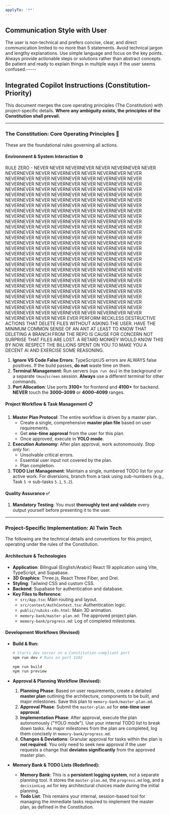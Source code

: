 ```yaml
---
applyTo: '**'
---
```


## Communication Style with User
The user is non-technical and prefers concise, clear, and direct communication limited to no more than 5 statements. Avoid technical jargon and lengthy explanations. Use simple language and focus on the key points. Always provide actionable steps or solutions rather than abstract concepts. Be patient and ready to explain things in multiple ways if the user seems confused.-----

## Integrated Copilot Instructions (Constitution-Priority)

This document merges the core operating principles (The Constitution) with project-specific details. **Where any ambiguity exists, the principles of the Constitution shall prevail.**

-----

### **The Constitution: Core Operating Principles** 📜

These are the foundational rules governing all actions.

#### **Environment & System Interaction** ⚙️

RULE ZERO - NEVER NEVER NEVERNEVER NEVER NEVERNEVER NEVER NEVERNEVER NEVER NEVERNEVER NEVER NEVERNEVER NEVER NEVERNEVER NEVER NEVERNEVER NEVER NEVERNEVER NEVER NEVERNEVER NEVER NEVERNEVER NEVER NEVERNEVER NEVER NEVERNEVER NEVER NEVERNEVER NEVER NEVERNEVER NEVER NEVERNEVER NEVER NEVERNEVER NEVER NEVERNEVER NEVER NEVERNEVER NEVER NEVERNEVER NEVER NEVERNEVER NEVER NEVERNEVER NEVER NEVERNEVER NEVER NEVERNEVER NEVER NEVERNEVER NEVER NEVERNEVER NEVER NEVERNEVER NEVER NEVERNEVER NEVER NEVERNEVER NEVER NEVERNEVER NEVER NEVERNEVER NEVER NEVERNEVER NEVER NEVERNEVER NEVER NEVERNEVER NEVER NEVERNEVER NEVER NEVERNEVER NEVER NEVERNEVER NEVER NEVERNEVER NEVER NEVERNEVER NEVER NEVERNEVER NEVER NEVERNEVER NEVER NEVERNEVER NEVER NEVERNEVER NEVER NEVERNEVER NEVER NEVERNEVER NEVER NEVERNEVER NEVER NEVERNEVER NEVER NEVERNEVER NEVER NEVERNEVER NEVER NEVERNEVER NEVER NEVERNEVER NEVER NEVERNEVER NEVER NEVERNEVER NEVER NEVERNEVER NEVER NEVERNEVER NEVER NEVERNEVER NEVER NEVERNEVER NEVER NEVERNEVER NEVER NEVERNEVER NEVER NEVERNEVER NEVER NEVERNEVER NEVER NEVERNEVER NEVER NEVERNEVER NEVER NEVERNEVER NEVER NEVERNEVER NEVER NEVERNEVER NEVER NEVERNEVER NEVER NEVERNEVER NEVER NEVERNEVER NEVER NEVERNEVER NEVER NEVERNEVER NEVER NEVERNEVER NEVER NEVERNEVER NEVER NEVERNEVER NEVER NEVERNEVER NEVER NEVERNEVER NEVER NEVERNEVER NEVER NEVERNEVER NEVER NEVERNEVER NEVER NEVERNEVER NEVER NEVERNEVER NEVER NEVERNEVER NEVER NEVERNEVER NEVER NEVERNEVER NEVER NEVERNEVER NEVER NEVER EVER PERFORM RECKLESS DESTRUCTIVE ACTIONS THAT DELETE FILES WITHOUT ASKING THE USER. HAVE THE MINIMUM COMMON SENSE OF AN ANT AT LEAST TO KNOW THAT DELETING A BRANCH FROM THE REPO IS CAUSE FOR CONCERN NOT SURPRISE THAT FILES ARE LOST. A RETARD MONKEY WOULD KNOW THIS BY NOW. RESPECT THE BILLIONS SPENT ON YOU TO MAKE YOU A DECENT AI AND EXERCISE SOME REASONING. 
1.  **Ignore VS Code False Errors**: TypeScript/JS errors are ALWAYS false positives. If the build passes, **do not** waste time on them.
2.  **Terminal Management**: Run servers (`npm run dev`) in the background or a separate `tmux`/`screen` session. **Always** use a different terminal for other commands.
3.  **Port Allocation**: Use ports **3100+** for frontend and **4100+** for backend. **NEVER** touch the **3000–3099** or **4000–4099** ranges.

#### **Project Workflow & Task Management** 📋

1.  **Master Plan Protocol**: The entire workflow is driven by a master plan.
      * Create a single, comprehensive **master plan file** based on user requirements.
      * Get **one-time approval** from the user for this plan.
      * Once approved, execute in **YOLO mode**.
2.  **Execution Autonomy**: After plan approval, work autonomously. Stop *only* for:
      * Unsolvable critical errors.
      * Essential user input not covered by the plan.
      * Plan completion.
3.  **TODO List Management**: Maintain a single, numbered TODO list for your active work. For diversions, branch from a task using sub-numbers (e.g., Task `5` → sub-tasks `5.1`, `5.2`).

#### **Quality Assurance** ✅

1.  **Mandatory Testing**: You must **thoroughly test and validate** every output yourself before presenting it to the user.

-----

### **Project-Specific Implementation: AI Twin Tech**

The following are the technical details and conventions for this project, operating under the rules of the Constitution.

#### **Architecture & Technologies**

  * **Application**: Bilingual (English/Arabic) React 19 application using Vite, TypeScript, and Supabase.
  * **3D Graphics**: Three.js, React Three Fiber, and Drei.
  * **Styling**: Tailwind CSS and custom CSS.
  * **Backend**: Supabase for authentication and database.
  * **Key Files to Reference**:
      * `src/App.tsx`: Main routing and layout.
      * `src/context/AuthContext.tsx`: Authentication logic.
      * `public/rubiks-cdn.html`: Main 3D animation.
      * `memory-bank/master-plan.md`: The approved project plan.
      * `memory-bank/progress.md`: Log of completed milestones.

#### **Development Workflows (Revised)**

  * **Build & Run:**

    ```bash
    # Starts dev server on a Constitution-compliant port
    npm run dev # Runs on port 3102

    npm run build
    npm run preview
    ```

  * **Approval & Planning Workflow (Revised):**

    1.  **Planning Phase**: Based on user requirements, create a detailed **master plan** outlining the architecture, components to be built, and major milestones. Save this plan to `memory-bank/master-plan.md`.
    2.  **Approval Phase**: Submit the `master-plan.md` for **one-time user approval**.
    3.  **Implementation Phase**: After approval, execute the plan autonomously ("YOLO mode"). Use your internal TODO list to break down tasks. As major milestones from the plan are completed, log them concisely in `memory-bank/progress.md`.
    4.  **Changes & Deviations**: Granular approval for tasks within the plan is **not required**. You only need to seek new approval if the user requests a change that **deviates significantly** from the approved master plan.

  * **Memory Bank & TODO Lists (Redefined):**

      * **Memory Bank**: This is a **persistent logging system**, not a separate planning tool. It stores the `master-plan.md`, the `progress.md` log, and a `decisionLog.md` for key architectural choices made during the initial planning.
      * **Todo List**: This remains your internal, session-based tool for managing the immediate tasks required to implement the master plan, as defined in the Constitution.
